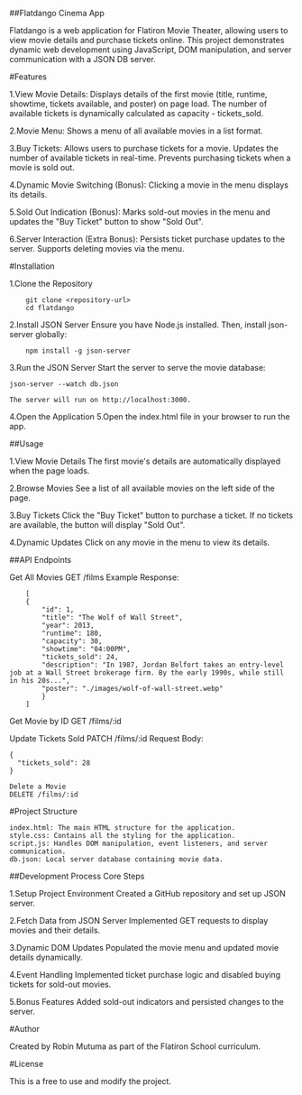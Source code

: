##Flatdango Cinema App

Flatdango is a web application for Flatiron Movie Theater, allowing users to view movie details and purchase tickets online. This project demonstrates dynamic web development using JavaScript, DOM manipulation, and server communication with a JSON DB server.

#Features 

1.View Movie Details:
        Displays details of the first movie (title, runtime, showtime, tickets available, and poster) on page load.
        The number of available tickets is dynamically calculated as capacity - tickets_sold.

2.Movie Menu:
        Shows a menu of all available movies in a list format.

3.Buy Tickets:
        Allows users to purchase tickets for a movie.
        Updates the number of available tickets in real-time.
        Prevents purchasing tickets when a movie is sold out.

4.Dynamic Movie Switching (Bonus):
        Clicking a movie in the menu displays its details.

5.Sold Out Indication (Bonus):
        Marks sold-out movies in the menu and updates the "Buy Ticket" button to show "Sold Out".

6.Server Interaction (Extra Bonus):
        Persists ticket purchase updates to the server.
        Supports deleting movies via the menu.

#Installation 

1.Clone the Repository

        git clone <repository-url>
        cd flatdango

2.Install JSON Server
Ensure you have Node.js installed. Then, install json-server globally:

        npm install -g json-server

3.Run the JSON Server
Start the server to serve the movie database:

    json-server --watch db.json

    The server will run on http://localhost:3000.

4.Open the Application
5.Open the index.html file in your browser to run the app.

##Usage 

1.View Movie Details
        The first movie's details are automatically displayed when the page loads.

2.Browse Movies
        See a list of all available movies on the left side of the page.

3.Buy Tickets
        Click the "Buy Ticket" button to purchase a ticket.
        If no tickets are available, the button will display "Sold Out".

4.Dynamic Updates
        Click on any movie in the menu to view its details.

##API Endpoints 

Get All Movies
GET /films
Example Response:

        [
        {
            "id": 1,
            "title": "The Wolf of Wall Street",
            "year": 2013,
            "runtime": 180,
            "capacity": 30,
            "showtime": "04:00PM",
            "tickets_sold": 24,
            "description": "In 1987, Jordan Belfort takes an entry-level job at a Wall Street brokerage firm. By the early 1990s, while still in his 20s...",
            "poster": "./images/wolf-of-wall-street.webp"
            }
        ]

Get Movie by ID
GET /films/:id

Update Tickets Sold
PATCH /films/:id
Request Body:

    {
      "tickets_sold": 28
    }

    Delete a Movie
    DELETE /films/:id

#Project Structure 

    index.html: The main HTML structure for the application.
    style.css: Contains all the styling for the application.
    script.js: Handles DOM manipulation, event listeners, and server communication.
    db.json: Local server database containing movie data.

##Development Process 
Core Steps

1.Setup Project Environment
        Created a GitHub repository and set up JSON server.

2.Fetch Data from JSON Server
        Implemented GET requests to display movies and their details.

3.Dynamic DOM Updates
        Populated the movie menu and updated movie details dynamically.

4.Event Handling
        Implemented ticket purchase logic and disabled buying tickets for sold-out movies.

5.Bonus Features
        Added sold-out indicators and persisted changes to the server.


#Author 

Created by Robin Mutuma as part of the Flatiron School curriculum.

#License 

This is a free to use and modify the project.
